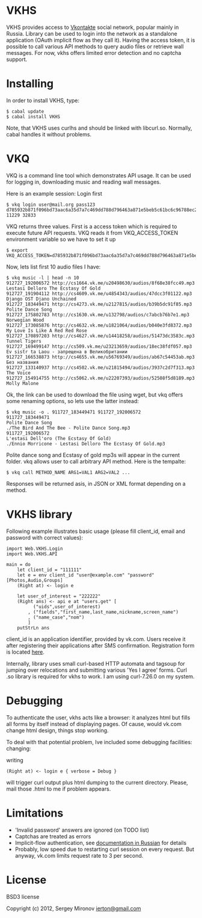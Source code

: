 VKHS
====

VKHS provides access to [Vkontakte][1] social network, popular mainly in Russia.
Library can be used to login into the network as a standalone application (OAuth
implicit flow as they call it). Having the access token, it is possible to call
various API methods to query audio files or retrieve wall messages. For now,
vkhs offers limited error detection and no captcha support.

Installing
==========

In order to install VKHS, type:

    $ cabal update
    $ cabal install VKHS

Note, that VKHS uses curlhs and should be linked with libcurl.so. Normally,
cabal handles it without problems.

VKQ
===

VKQ is a command line tool which demonstrates API usage. It can be used for
logging in, downloading music and reading wall messages.

Here is an example session: Login first

    $ vkq login user@mail.org pass123
    d785932b871f096bd73aac6a35d7a7c469dd788d796463a871e5beb5c61bc6c96788ec2 11229 32833

VKQ returns three values. First is a access token which is required to execute
future API requests. VKQ reads it from VKQ_ACCESS_TOKEN environment variable so
we have to set it up

    $ export VKQ_ACCESS_TOKEN=d785932b871f096bd73aac6a35d7a7c469dd788d796463a871e5beb5c61bc6c96788ec2

Now, lets list first 10 audio files I have:

    $ vkq music -l | head -n 10
    912727_192006572 http://cs1664.vk.me/u20498630/audios/8f68e38fcc49.mp3 Lestasi Delloro The Ecstasy Of Gold
    912727_191904112 http://cs4609.vk.me/u4854343/audios/47dcc3f01122.mp3   Django OST Djano Unchained
    912727_183449471 http://cs4273.vk.me/u2127815/audios/b39b5dc91f85.mp3   Polite Dance Song
    912727_175802783 http://cs1630.vk.me/u132798/audios/c7abcb76b7e1.mp3 Norwegian Wood
    912727_173085876 http://cs4632.vk.me/u1821064/audios/b040e3fd8372.mp3   My Love Is Like A Red Red Rose
    912727_170897203 http://cs4627.vk.me/u14418258/audios/51473dc3583c.mp3  Tunnel Tigers
    912727_169499147 http://cs509.vk.me/u23213659/audios/18ec38fdf057.mp3   Ev sistr ta Laou - запрещена в Великобритании
    912727_166538873 http://cs4655.vk.me/u56769349/audios/ab67c54453ab.mp3  Без названия
    912727_133140937 http://cs4502.vk.me/u21815494/audios/3937c2d7f313.mp3  The Voice
    912727_154914755 http://cs5062.vk.me/u22207393/audios/52508f5d8189.mp3  Molly Malone

Ok, the link can be used to download the file using wget, but vkq offers
some renaming options, so lets use the latter instead:

    $ vkq music -o . 911727_183449471 911727_192006572
    911727_183449471
    Polite Dance Song
    ./The Bird And The Bee - Polite Dance Song.mp3
    911727_192006572
    L'estasi Dell'oro (The Ecstasy Of Gold)
    ./Ennio Morricone - Lestasi Delloro The Ecstasy Of Gold.mp3

Polite dance song and Ecstasy of gold mp3s will appear in the current folder. vkq
allows user to call arbitrary API method. Here is the tempalte:

    $ vkq call METHOD_NAME ARG1=VAL1 ARG2=VAL2 ...

Responses will be returned asis, in JSON or XML format depending on a method.

VKHS library
============

Following example illustrates basic usage (please fill client\_id, email and
password with correct values):

    import Web.VKHS.Login
    import Web.VKHS.API

    main = do
        let client_id = "111111"
        let e = env client_id "user@example.com" "password" [Photos,Audio,Groups]
        (Right at) <- login e

        let user_of_interest = "222222"
        (Right ans) <- api e at "users.get" [
              ("uids",user_of_interest)
            , ("fields","first_name,last_name,nickname,screen_name")
            , ("name_case","nom")
            ]
        putStrLn ans

client\_id is an application identifier, provided by vk.com. Users receive it
after registering their applications after SMS confirmation. Registration form is 
located [here](http://vk.com/editapp?act=create).

Internally, library uses small curl-based HTTP automata and tagsoup for jumping
over relocations and submitting various 'Yes I agree' forms. Curl .so library is
required for vkhs to work. I am using curl-7.26.0 on my system.

Debugging
=========

To authenticate the user, vkhs acts like a browser: it analyzes html but fills
all forms by itself instead of displaying pages. Of cause, would vk.com change
html design, things stop working.

To deal with that potential problem, Ive included some debugging facilities:
changing:

writing

    (Right at) <- login e { verbose = Debug }

will trigger curl output plus html dumping to the current directory. Please,
mail those .html to me if problem appears.

Limitations
===========

* 'Invalid password' answers are ignored (on TODO list)
* Captchas are treated as errors
* Implicit-flow authentication, see [documentation in
  Russian](http://vk.com/developers.php?oid=-1&p=Авторизация_клиентских_приложений)
  for details
* Probably, low speed due to restarting curl session on every request. But
  anyway, vk.com limits request rate to 3 per second.

License
=======

BSD3 license

Copyright (c) 2012, Sergey Mironov <ierton@gmail.com>

[1]: http://vk.com

